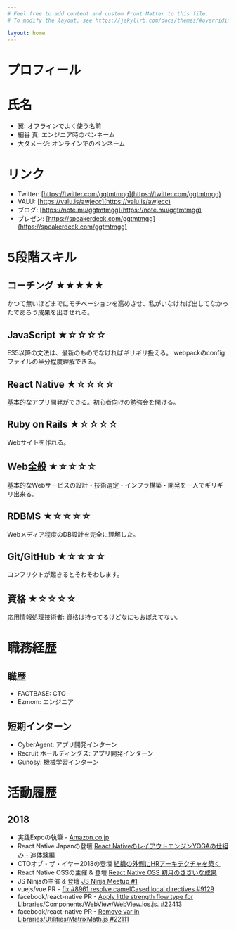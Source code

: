 ```yaml
---
# Feel free to add content and custom Front Matter to this file.
# To modify the layout, see https://jekyllrb.com/docs/themes/#overriding-theme-defaults

layout: home
---
```


プロフィール
===

氏名
===
- 翼: オフラインでよく使う名前
- 細谷 真: エンジニア時のペンネーム
- 大ダメージ: オンラインでのペンネーム

リンク
===
- Twitter: [https://twitter.com/ggtmtmgg](https://twitter.com/ggtmtmgg)
- VALU: [https://valu.is/awjecc](https://valu.is/awjecc)
- ブログ: [https://note.mu/ggtmtmgg](https://note.mu/ggtmtmgg)
- プレゼン: [https://speakerdeck.com/ggtmtmgg](https://speakerdeck.com/ggtmtmgg)

5段階スキル
===

## コーチング ★★★★★
かつて無いほどまでにモチベーションを高めさせ、私がいなければ出してなかったであろう成果を出させれる。

## JavaScript ★☆☆☆☆
ES5以降の文法は、最新のものでなければギリギリ扱える。
webpackのconfigファイルの半分程度理解できる。

## React Native ★☆☆☆☆
基本的なアプリ開発ができる。初心者向けの勉強会を開ける。

## Ruby on Rails ★☆☆☆☆
Webサイトを作れる。

## Web全般 ★☆☆☆☆
基本的なWebサービスの設計・技術選定・インフラ構築・開発を一人でギリギリ出来る。

## RDBMS ★☆☆☆☆
Webメディア程度のDB設計を完全に理解した。

## Git/GitHub ★☆☆☆☆
コンフリクトが起きるとそわそわします。

## 資格 ★☆☆☆☆
応用情報処理技術者: 資格は持ってるけどなにもおぼえてない。

職務経歴
===

## 職歴 
- FACTBASE: CTO
- Ezmom: エンジニア

## 短期インターン

- CyberAgent: アプリ開発インターン
- Recruit ホールディングス: アプリ開発インターン
- Gunosy: 機械学習インターン


活動履歴
===

## 2018

- 実践Expoの執筆 - [Amazon.co.jp](https://amzn.to/2L7gDXF)
- React Native Japanの登壇 [React NativeのレイアウトエンジンYOGAの仕組み - 追体験編](https://speakerdeck.com/ggtmtmgg/react-nativefalsereiautoenzinyogafalseshi-zu-mi-zhui-ti-yan-bian)
- CTOオブ・ザ・イヤー2018の登壇 [組織の外側にHRアーキテクチャを築く](https://speakerdeck.com/ggtmtmgg/zu-zhi-falsewai-ce-nihrakitekutiyawozhu-ku-ctoobuzaiya2018)
- React Native OSSの主催 & 登壇 [React Native OSS 初月のささいな成果](https://speakerdeck.com/ggtmtmgg/react-native-oss-chu-yue-falsesasainacheng-guo)
- JS Ninjaの主催 & 登壇 [JS Ninja Meetup #1](https://speakerdeck.com/ggtmtmgg/js-ninja-meetup-number-1)
- vuejs/vue PR - [fix #8961 resolve camelCased local directives #9129](https://github.com/vuejs/vue/pull/9129)
- facebook/react-native PR - [Apply little strength flow type for Libraries/Components/WebView/WebView.ios.js. #22413](https://github.com/facebook/react-native/pull/22413)
- facebook/react-native PR - [Remove var in Libraries/Utilities/MatrixMath.js #22111](https://github.com/facebook/react-native/pull/22111)
